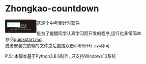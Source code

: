 # Zhongkao-countdown

<img src="examples/实现效果.gif" style="zoom:10%;float:left;" />



这是个中考倒计时软件     
   
是为了提醒同学认真学习而开发的程序,运行也非常简单    
参阅[quickstart.md][1]    
或者安装完依赖的文件之后直接双击```中考倒计时.pyw```即可  

P.S: 本脚本基于Python3.8.6制作, 只支持Windows10系统

[1]: quickstart.md
[实现效果]: examples/实现效果.gif
